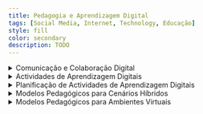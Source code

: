 ```yaml
---
title: Pedagogia e Aprendizagem Digital
tags: [Social Media, Internet, Technology, Educação]
style: fill
color: secondary
description: TODO
---
```




<details>

<summary> Comunicação e Colaboração Digital </summary>
<h4> Educação Digital em Rede – Princípios para o Design Pedagógico em Tempos de Pandemia</h4>
<br>
<p>
O documento aborda a transição forçada para a educação digital devido à pandemia da COVID-19, destacando os desafios e as oportunidades geradas por este cenário. Embora o ensino remoto emergencial tenha sido uma resposta imediata, é fundamental evoluir para um modelo sustentável de Educação Digital em Rede, mais híbrido e integrado. Defende-se que o digital não deve ser apenas um meio de transmissão de conteúdos, mas sim um ambiente ativo que favorece a colaboração, a interação e a construção do conhecimento.
Explora-se o conceito de Ecossistemas de Aprendizagem Digitais, onde as salas de aula passam a ser espaços interligados com recursos tecnológicos, redes de conhecimento e metodologias inovadoras. Para isso, é necessário um planeamento pedagógico adequado, que contemple não só a infraestrutura tecnológica, mas também a capacitação de professores e alunos para trabalharem eficazmente em ambientes digitais. O documento enfatiza ainda a importância de metodologias pedagógicas centradas no estudante, onde a aprendizagem colaborativa e a avaliação digital são elementos-chave para o sucesso deste novo modelo educativo.
</p>

<ul>
  <li>
    <h4>Educação Digital em Rede</h4>
    <ul>
      <li>
        <p><strong>Transição do Ensino Remoto Emergencial para um Modelo Sustentável:</strong> A pandemia acelerou a adoção do ensino digital, mas é necessário evoluir para práticas mais estruturadas e eficazes.</p>
      </li>
      <li>
        <p><strong>Aprendizagem Híbrida:</strong> Integração de elementos presenciais e digitais, promovendo um ensino mais flexível e dinâmico.</p>
      </li>
      <li>
        <p><strong>Uso do Digital como Elemento Ativo:</strong> As tecnologias devem ir além da transmissão de conteúdos, facilitando a interação, a colaboração e a personalização da aprendizagem.</p>
      </li>
    </ul>
  </li>

  <li>
    <h4>Ecossistemas de Aprendizagem Digitais</h4>
    <ul>
      <li>
        <p><strong>Ambientes de Aprendizagem Conectados:</strong> Salas de aula interligadas a redes de conhecimento, recursos digitais e metodologias inovadoras.</p>
      </li>
      <li>
        <p><strong>Integração de Tecnologias:</strong> Uso de plataformas digitais, ferramentas colaborativas e recursos multimédia para enriquecer o ensino.</p>
      </li>
      <li>
        <p><strong>Repensar o Papel do Professor:</strong> O docente assume um papel de mediador e facilitador da aprendizagem, incentivando a autonomia dos estudantes.</p>
      </li>
    </ul>
  </li>

  <li>
    <h4>Metodologias Pedagógicas Centrada no Estudante</h4>
    <ul>
      <li>
        <p><strong>Aprendizagem Colaborativa:</strong> Encorajar o trabalho em grupo e a construção conjunta do conhecimento através de ferramentas digitais.</p>
      </li>
      <li>
        <p><strong>Avaliação Digital:</strong> Implementação de novas estratégias de avaliação online, como autoavaliação, coavaliação e feedback contínuo.</p>
      </li>
      <li>
        <p><strong>Inclusão e Acessibilidade:</strong> Garantir que todos os alunos tenham acesso igualitário aos recursos e possam participar ativamente no ambiente digital.</p>
      </li>
    </ul>
  </li>

  <li>
    <p>A crise pandémica evidenciou a necessidade de transformar a educação digital numa prática estruturada e sustentável. Para isso, é essencial investir em formação docente, infraestrutura tecnológica e novas metodologias pedagógicas que aproveitem o potencial das tecnologias digitais para criar um ensino mais interativo, acessível e eficaz.</p>
  </li>
</ul>

</details>

<details>

<summary> Actividades de Aprendizagem Digitais </summary>

</details>


<details>

<summary> Planificação de Actividades de Aprendizagem Digitais </summary>

</details>

<details>

<summary> Modelos Pedagógicos para Cenários Híbridos</summary>

</details>

<details>

<summary> Modelos Pedagógicos para Ambientes Virtuais</summary>

</details>